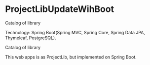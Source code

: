 # ProjectLibUpdateWihBoot
Catalog of library

Technology: Spring Boot(Spring MVC, Spring Core,
 Spring Data JPA, Thymeleaf, PostgreSQL).

Catalog of library

This web apps is as ProjectLib, but implemented on Spring Boot.
